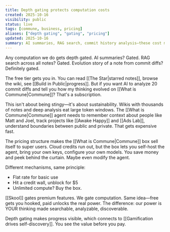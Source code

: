```yaml
---
title: Depth gating protects computation costs
created: 2025-10-16
visibility: public
status: live
tags: [commune, business, pricing]
aliases: ["depth gating", "gating", "pricing"]
updated: 2025-10-16
summary: AI summaries, RAG search, commit history analysis—these cost money. Gate the compute-heavy features, let free users discover value, charge for depth.
---
```


Any computation we do gets depth gated. AI summaries? Gated. RAG search across all notes? Gated. Evolution story of a note from commit diffs? Definitely gated.

The free tier gets you in. You can read [[The Star|starred notes]], browse the wiki, see [[Build in Public|progress]]. But if you want AI to analyze 20 commit diffs and tell you how my thinking evolved on [[What is Commune|Commune]]? That's a subscription.

This isn't about being stingy—it's about sustainability. Wikis with thousands of notes and deep analysis eat large token windows. The [[What is Commune|Commune]] agent needs to remember context about people like Matt and Joel, track projects like [[Awake Happy]] and [[Ads Lab]], understand boundaries between public and private. That gets expensive fast.

The pricing structure makes the [[What is Commune|Commune]] box sell itself to super users. Cloud credits run out, but the box lets you self-host the agent, bring your own keys, configure your own models. You save money and peek behind the curtain. Maybe even modify the agent.

Different mechanisms, same principle:
- Flat rate for basic use
- Hit a credit wall, unblock for $5
- Unlimited compute? Buy the box.

[[Skool]] gates premium features. We gate computation. Same idea—free gets you hooked, paid unlocks the real power. The difference: our power is YOUR thinking made searchable, analyzable, discoverable.

Depth gating makes progress visible, which connects to [[Gamification drives self-discovery]]. You see the value before you pay.
